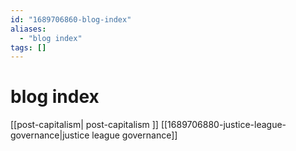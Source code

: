 ```yaml
---
id: "1689706860-blog-index"
aliases:
  - "blog index"
tags: []
---
```


# blog index

[[post-capitalism| post-capitalism ]]
[[1689706880-justice-league-governance|justice league governance]]
